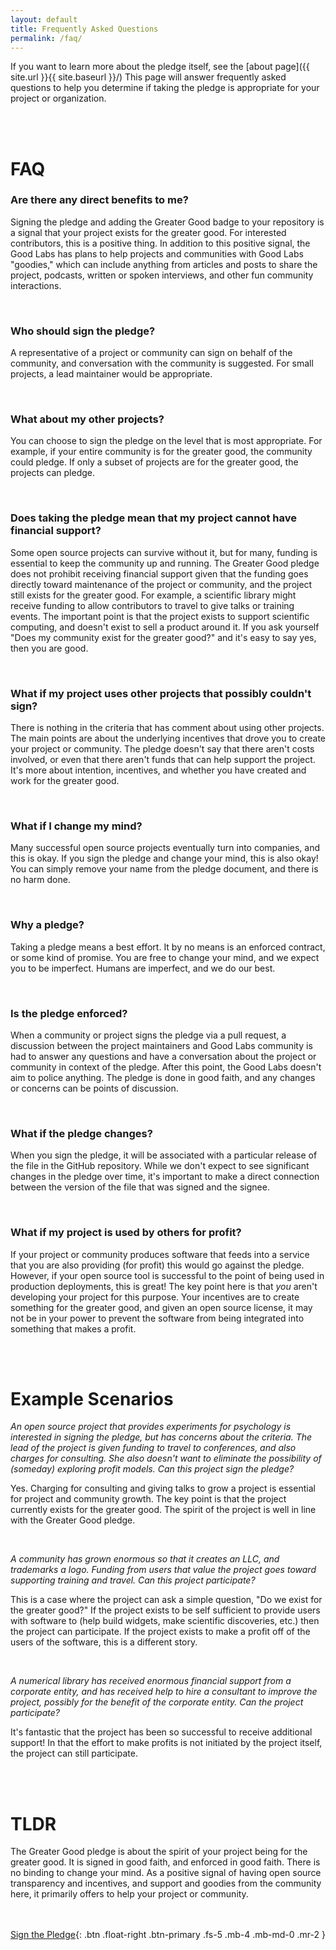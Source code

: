 ```yaml
---
layout: default
title: Frequently Asked Questions
permalink: /faq/
---
```


If you want to learn more about the pledge itself, see the [about page]({{ site.url }}{{ site.baseurl }}/)
This page will answer frequently asked questions to help you determine if taking the pledge 
is appropriate for your project or organization.

<br><br>

# FAQ

### Are there any direct benefits to me?

Signing the pledge and adding the Greater Good badge to your repository is
a signal that your project exists for the greater good. For interested contributors,
this is a positive thing. In addition to this positive signal, the Good Labs
has plans to help projects and communities with Good Labs "goodies," which can
include anything from articles and posts to share the project, podcasts, written
or spoken interviews, and other fun community interactions.

<br>

### Who should sign the pledge?

A representative of a project or community can sign on behalf of the community,
and conversation with the community is suggested. For small projects, a lead 
maintainer would be appropriate. 

<br>

### What about my other projects?

You can choose to sign the pledge on the level that is most appropriate. For example,
if your entire community is for the greater good, the community could pledge. If only
a subset of projects are for the greater good, the projects can pledge.

<br>

### Does taking the pledge mean that my project cannot have financial support?

Some open source projects can survive without it, but for many, funding is essential to
keep the community up and running. The Greater Good pledge does not prohibit receiving financial
support given that the funding goes directly toward maintenance of the project or community,
and the project still exists for the greater good. For example, a scientific library
might receive funding to allow contributors to travel to give talks or training events.
The important point is that the project exists to support scientific computing, and doesn't
exist to sell a product around it. If you ask yourself "Does my community exist for the
greater good?" and it's easy to say yes, then you are good.

<br>

### What if my project uses other projects that possibly couldn't sign?

There is nothing in the criteria that has comment about using other projects. 
The main points are about the underlying incentives that drove you to create your project
or community. The pledge doesn't say that there aren't costs involved, or even that there aren't 
funds that can help support the project. It's more about intention, incentives, 
and whether you have created and work for the greater good.

<br>

### What if I change my mind?

Many successful open source projects eventually turn into companies, and this is okay.
If you sign the pledge and change your mind, this is also okay! You can simply
remove your name from the pledge document, and there is no harm done.

<br>

### Why a pledge?

Taking a pledge means a best effort. It by no means is an enforced contract,
or some kind of promise. You are free to change your mind, and we expect you
to be imperfect. Humans are imperfect, and we do our best.

<br>

### Is the pledge enforced?

When a community or project signs the pledge via a pull request, a discussion
between the project maintainers and Good Labs community is had to answer any questions
and have a conversation about the project or community in context of the pledge.
After this point, the Good Labs doesn't aim to police anything. The pledge is
done in good faith, and any changes or concerns can be points of discussion.

<br>

### What if the pledge changes?

When you sign the pledge, it will be associated with a particular release of the
file in the GitHub repository. While we don't expect to see significant changes
in the pledge over time, it's important to make a direct connection between the
version of the file that was signed and the signee.

<br>

### What if my project is used by others for profit?

If your project or community produces software that feeds into a service
that you are also providing (for profit) this would go against the pledge. However,
if your open source tool is successful to the point of being used in production
deployments, this is great! The key point here is that *you* aren't developing your
project for this purpose. Your incentives are to create something for
the greater good, and given an open source license, it may not be in your power
to prevent the software from being integrated into something that makes a profit.


<br><br>

# Example Scenarios

*An open source project that provides experiments for psychology is interested
in signing the pledge, but has concerns about the criteria. The lead of the project
is given funding to travel to conferences, and also charges for consulting. She also 
doesn't want to eliminate the possibility of (someday) exploring profit models. 
Can this project sign the pledge?*

Yes. Charging for consulting and giving talks to grow a project is essential 
for project and community growth. The key point is that the project currently
exists for the greater good. The spirit of the project is well in line with
the Greater Good pledge.

<br>

*A community has grown enormous so that it creates an LLC, and trademarks a logo.
Funding from users that value the project goes toward supporting training and
travel. Can this project participate?*

This is a case where the project can ask a simple question, "Do we exist for
the greater good?" If the project exists to be self sufficient to provide users
with software to (help build widgets, make scientific discoveries, etc.) then
the project can participate. If the project exists to make a profit off of the users
of the software, this is a different story.

<br>

*A numerical library has received enormous financial support from a corporate entity,
and has received help to hire a consultant to improve the project, possibly for
the benefit of the corporate entity. Can the project participate?*

It's fantastic that the project has been so successful to receive additional support!
In that the effort to make profits is not initiated by the project itself,
the project can still participate.

<br><br>

# TLDR

The Greater Good pledge is about the spirit of your project being for the greater
good. It is signed in good faith, and enforced in good faith. There is no binding to
change your mind. As a positive signal of having open source transparency and incentives,
and support and goodies from the community here, it primarily offers to help 
your project or community.

<br><br>
[Sign the Pledge](https://github.com/good-labs/greater-good-pledge/edit/master/pledge.csv){: .btn .float-right .btn-primary .fs-5 .mb-4 .mb-md-0 .mr-2 }
